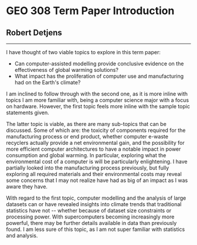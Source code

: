 # GEO 308 Term Paper Introduction

## Robert Detjens

---

I have thought of two viable topics to explore in this term paper:

- Can computer-assisted modelling provide conclusive evidence on the effectiveness of global warming solutions?
- What impact has the proliferation of computer use and manufacturing had on the Earth's climate?

I am inclined to follow through with the second one, as it is more inline with topics I am more familiar with, being a
computer science major with a focus on hardware. However, the first topic feels more inline with the sample topic
statements given.

The latter topic is viable, as there are many sub-topics that can be discussed. Some of which are: the toxicity of
components required for the manufacturing process or end product, whether computer e-waste recyclers actually provide a
net environmental gain, and the possibility for more efficient computer architectures to have a notable impact in power
consumption and global warming. In particular, exploring what the environmental cost of a computer is will be
particularly enlightening. I have partially looked into the manufacturing process previously, but fully exploring all
required materials and their environmental costs may reveal some concerns that I may not realize have had as big of an
impact as I was aware they have.

With regard to the first topic, computer modelling and the analysis of large datasets can or have revealed insights
into climate trends that traditional statistics have not -- whether because of dataset size constraints or processing
power. With supercomputers becoming increasingly more powerful, there may be further details available in data than
previously found. I am less sure of this topic, as I am not super familiar with statistics and analysis.
